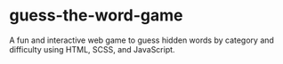 # guess-the-word-game
A fun and interactive web game to guess hidden words by category and difficulty using HTML, SCSS, and JavaScript.
